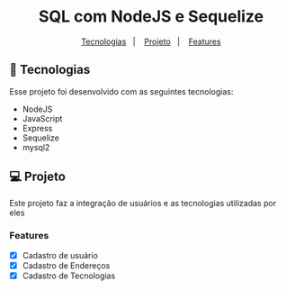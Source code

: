 <h1 align="center">SQL com NodeJS e Sequelize</h1>

<p align="center">
  <a href="#-tecnologias">Tecnologias</a>&nbsp;&nbsp;&nbsp;|&nbsp;&nbsp;&nbsp;
  <a href="#-projeto">Projeto</a>&nbsp;&nbsp;&nbsp;|&nbsp;&nbsp;&nbsp;
  <a href="#-layout">Features</a>
</p>



<h2> 🚀 Tecnologias</h2>

Esse projeto foi desenvolvido com as seguintes tecnologias:

- NodeJS
- JavaScript
- Express
- Sequelize
- mysql2

<h2>💻 Projeto</h2>
<p>
Este projeto faz a integração de usuários e as tecnologias utilizadas por eles
</p>

<h3>Features</h3>

- [x] Cadastro de usuário
- [x] Cadastro de Endereços
- [x] Cadastro de Tecnologias